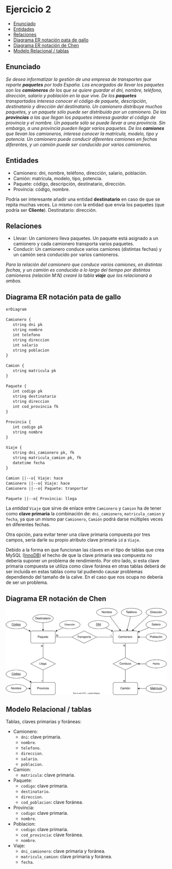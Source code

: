 # Ejercicio 2

<!-- toc -->

* [Enunciado](#enunciado)
* [Entidades](#entidades)
* [Relaciones](#relaciones)
* [Diagrama ER notación pata de gallo](#diagrama-er-notación-pata-de-gallo)
* [Diagrama ER notación de Chen](#diagrama-er-notación-de-chen)
* [Modelo Relacional / tablas](#modelo-relacional--tablas)

<!-- tocstop -->

## Enunciado

_Se desea informatizar la gestión de una empresa de transportes que reparte **paquetes** por toda España. Los encargados de llevar los paquetes son los **camioneros** de los que se quiere guardar el dni, nombre, teléfono, dirección, salario y población en la que vive. De los **paquetes** transportados interesa conocer el código de paquete, descripción, destinatario y dirección del destinatario. Un camionero distribuye muchos paquetes, y un paquete sólo puede ser distribuido por un camionero. De las **provincias** a las que llegan los paquetes interesa guardar el código de provincia y el nombre. Un paquete sólo se puede llevar a una provincia. Sin embargo, a una provincia pueden llegar varios paquetes. De los **camiones** que llevan los camioneros, interesa conocer la matrícula, modelo, tipo y potencia. Un camionero puede conducir diferentes camiones en fechas diferentes, y un camión puede ser conducido por varios camioneros._

## Entidades

* Camionero: dni, nombre, teléfono, dirección, salario, población.
* Camión: matrícula, modelo, tipo, potencia.
* Paquete: código, descripción, destinatario, dirección.
* Província: código, nombre.

Podría ser interesante añadir una entidad **destinatario** en caso de que se repita muchas veces. Lo mismo con la entidad que envía los paquetes (que podría ser **Cliente**).
Destinatario: dirección.

## Relaciones

* Llevar: Un camionero lleva paquetes. Un paquete está asignado a un camionero y cada camionero transporta varios paquetes.
* Conducir: Un camionero conduce varios camiones (distintas fechas) y un camión será conducido por varios camioneros.

_Para la relación del camionero que conduce varios camiones, en distintas fechas, y un camión es conducido a lo largo del tiempo por distintos camioneros (relación M:N) crearé la tabla **viaje** que los relacionará a ambos._

## Diagrama ER notación pata de gallo

```mermaid
erDiagram

Camionero {
   string dni pk
   string nombre
   int telefono
   string direccion
   int salario
   string poblacion
}

Camion {
   string matricula pk
}

Paquete {
   int codigo pk
   string destinatario
   string direccion
   int cod_provincia fk
}

Provincia {
   int codigo pk
   string nombre
}

Viaje {
   string dni_camionero pk, fk
   string matricula_camion pk, fk
   datetime fecha
}

Camion ||--o{ Viaje: hace
Camionero ||--o{ Viaje: hace
Camionero ||--o{ Paquete: tranportar

Paquete ||--o{ Provincia: llega
```

La _entidad_ `Viaje` que sirve de enlace entre `Camionero` y `Camion` ha de tener como **clave primaria** la combinación de: `dni_camionero`, `matricula_camion` y `fecha`, ya que un mismo par `Camionero`, `Camión` podrá darse múltiples veces en diferentes fechas.

Otra opción, para evitar tener una clave primaria compuesta por tres campos, sería darle su propio atributo clave primaria `id` a `Viaje`.

Debido a la forma en que funcionan las claves en el tipo de tablas que crea MySQL ([InnoDB](https://es.wikipedia.org/wiki/InnoDB)) el hecho de que la clave primaria sea compuesta no debería suponer un problema de rendimiento. Por otro lado, si esta clave primaria compuesta se utiliza como clave foránea en otras tablas deberá de ser incluida en estas tablas como tal pudiendo causar problemas dependiendo del tamaño de la calve. En el caso que nos ocupa no debería de ser un problema.

## Diagrama ER notación de Chen

![Diagrama ER notación de Chen](./imagenes/Ejercicio_2.svg)

## Modelo Relacional / tablas

Tablas, claves primarias y foráneas:

* Camionero:
  * `dni`: clave primaria.
  * `nombre`.
  * `telefono`.
  * `direccion`.
  * `salario`.
  * `poblacion`.
* Camion:
  * `matricula`: clave primaria.
* Paquete:
  * `codigo`: clave primaria.
  * `destinatario`.
  * `direccion`.
  * `cod_poblacion`: clave foránea.
* Provincia:
  * `codigo`: clave primaria.
  * `nombre`.
* Poblacion:
  * `codigo`: clave primaria.
  * `cod_provincia`: clave foránea.
  * `nombre`.
* Viaje:
  * `dni_camionero`: clave primaria y foránea.
  * `matricula_camion`: clave primaria y foránea.
  * `fecha`.
